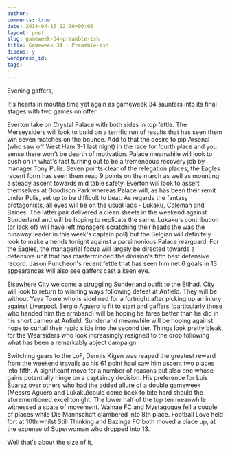 ```yaml
---
author: 
comments: true
date: 2014-04-16 22:00+00:00
layout: post
slug: gameweek-34-preamble-ish
title: Gameweek 34 - Preamble-ish
disqus: y
wordpress_id: 
tags: 
- 
---
```


Evening gaffers,

It's hearts in mouths time yet again as gameweek 34 saunters into its final stages with two games on offer.

Everton take on Crystal Palace with both sides in top fettle. The Merseysiders will look to build on a terrific run of results that has seen them win seven matches on the bounce. Add to that the desire to pip Arsenal (who saw off West Ham 3-1 last night) in the race for fourth place and you sense there won't be dearth of motivation. Palace meanwhile will look to push on in what's fast turning out to be a tremendous recovery job by manager Tony Pulis. Seven points clear of the relegation places, the Eagles recent form has seen them reap 9 points on the march as well as mounting a steady ascent towards mid table safety. Everton will look to assert themselves at Goodison Park whereas Palace will, as has been their remit under Pulis, set up to be difficult to beat. As regards the fantasy protagonists, all eyes will be on the usual lads - Lukaku, Coleman and Baines. The latter pair delivered a clean sheets in the weekend against Sunderland and will be hoping to replicate the same. Lukaku's contribution (or lack of) will have left managers scratching their heads (he was the runaway leader in this week's captain poll) but the Belgian will definitely look to make amends tonight against a parsimonious Palace rearguard. For the Eagles, the managerial focus will largely be directed towards a defensive unit that has masterminded the division's fifth best defensive record. Jason Puncheon's recent fettle that has seen him net 6 goals in 13 appearances will also see gaffers cast a keen eye.

Elsewhere City welcome a struggling Sunderland outfit to the Etihad. City will look to return to winning ways following defeat at Anfield. They will be without Yaya Toure who is sidelined for a fortnight after picking up an injury against Liverpool. Sergio Aguero is fit to start and gaffers (particularly those who handed him the armband) will be hoping he fares better than he did in his short cameo at Anfield. Sunderland meanwhile will be hoping against hope to curtail their rapid slide into the second tier. Things look pretty bleak for the Wearsiders who look increasingly resigned to the drop following what has been a remarkably abject campaign.

Switching gears to the LoF, Dennis Kigen was reaped the greatest reward from the weekend travails as his 61 point haul saw him ascent two places into fifth. A significant move for a number of reasons but also one whose gains potentially hinge on a captaincy decision. His preference for Luis Suarez over others who had the added allure of a double gameweek (Messrs Aguero and Lukaku)could come back to bite hard should the aforementioned excel tonight. The lower half of the top ten meanwhile witnessed a spate of movement. Wamae FC and Mystagogue fell a couple of places while Die Mannschaft clambered into 8th place. Football Love held fort at 10th whilst Still Thinking and Bazinga FC both moved a place up, at the expense of Superwoman who dropped into 13.

Well that's about the size of it,

